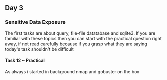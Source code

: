 ## Day 3
### Sensitive Data Exposure
The first tasks are about query, file-file datatabase and sqlite3. If you are familiar with these topics then you can start with the practical question right away, if not read carefully because if you grasp what they are saying today's task shouldn't be difficult
#### Task 12 ~ Practical 
As always i started in background nmap and gobuster on the box
